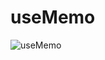 # useMemo

![useMemo](https://github.com/ahsan-chy/React-JS-Notes/assets/85479513/266ea50b-699e-4031-9cee-dcecd2f6367a)

